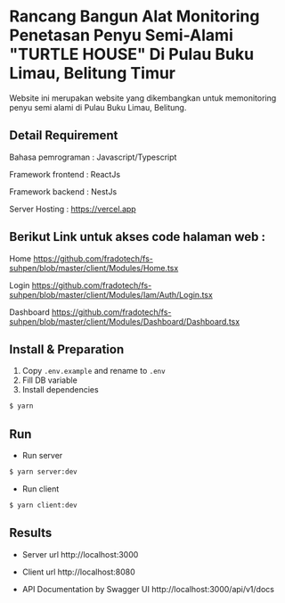 # Rancang Bangun Alat Monitoring Penetasan Penyu Semi-Alami "TURTLE HOUSE" Di Pulau Buku Limau, Belitung Timur
Website ini merupakan website yang dikembangkan untuk memonitoring penyu semi alami di Pulau Buku Limau, Belitung.

## Detail Requirement

Bahasa pemrograman :
Javascript/Typescript

Framework frontend :
ReactJs

Framework backend  :
NestJs

Server Hosting     :
https://vercel.app
## Berikut Link untuk akses code halaman web :

Home
https://github.com/fradotech/fs-suhpen/blob/master/client/Modules/Home.tsx

Login
https://github.com/fradotech/fs-suhpen/blob/master/client/Modules/Iam/Auth/Login.tsx

Dashboard
https://github.com/fradotech/fs-suhpen/blob/master/client/Modules/Dashboard/Dashboard.tsx


## Install & Preparation

1. Copy `.env.example` and rename to `.env`
2. Fill DB variable
3. Install dependencies

```bash
$ yarn
```

## Run

- Run server

```bash
$ yarn server:dev
```

- Run client

```bash
$ yarn client:dev
```

## Results

- Server url
  http://localhost:3000

- Client url
  http://localhost:8080

- API Documentation by Swagger UI
  http://localhost:3000/api/v1/docs
